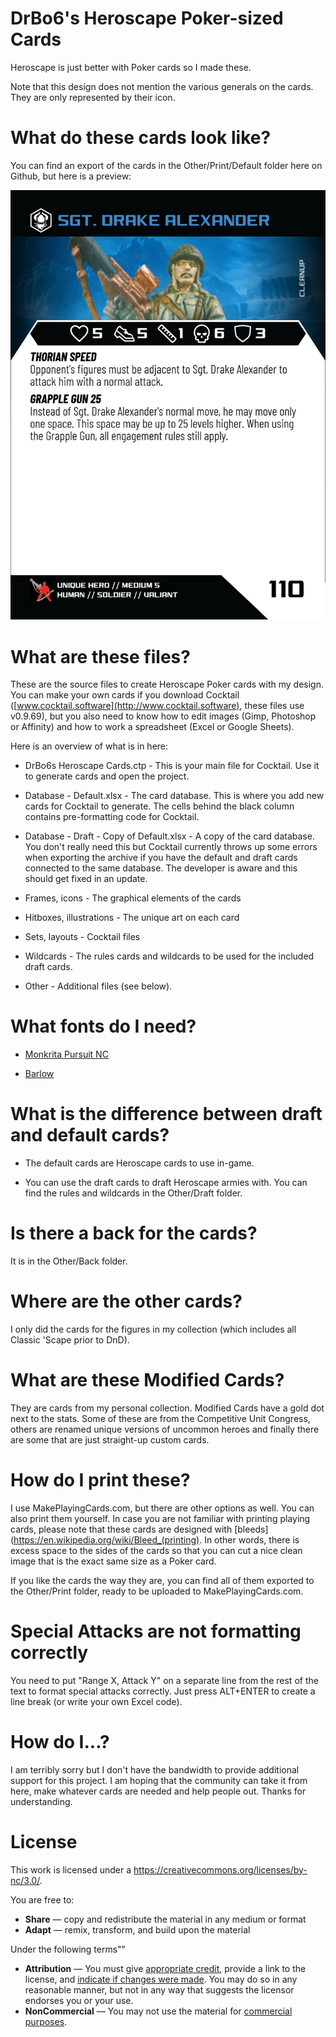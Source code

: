 # DrBo6's Heroscape Poker-sized Cards

Heroscape is just better with Poker cards so I made these. 

Note that this design does not mention the various generals on the cards. They are only represented by their icon.

# What do these cards look like?

You can find an export of the cards in the Other/Print/Default folder here on Github, but here is a preview:

![Preview Card Image](https://raw.githubusercontent.com/drbo6/DrBo6s-Heroscape-Cards/main/Other/Print/Default/169-Normal_Sgt.%20Drake%20Alexander.jpg "Sgt. Drake Alexander")

# What are these files?

These are the source files to create Heroscape Poker cards with my design. You can make your own cards if you download Cocktail ([www.cocktail.software](http://www.cocktail.software), these files use v0.9.69), but you also need to know how to edit images (Gimp, Photoshop or Affinity) and how to work a spreadsheet (Excel or Google Sheets).

Here is an overview of what is in here:

- DrBo6s Heroscape Cards.ctp - This is your main file for Cocktail. Use it to generate cards and open the project.

- Database - Default.xlsx - The card database. This is where you add new cards for Cocktail to generate. The cells behind the black column contains pre-formatting code for Cocktail.

- Database - Draft - Copy of Default.xlsx - A copy of the card database. You don't really need this but Cocktail currently throws up some errors when exporting the archive if you have the default and draft cards connected to the same database. The developer is aware and this should get fixed in an update.

- Frames, icons - The graphical elements of the cards

- Hitboxes, illustrations - The unique art on each card

- Sets, layouts - Cocktail files

- Wildcards - The rules cards and wildcards to be used for the included draft cards.

- Other - Additional files (see below).

# What fonts do I need?

- [Monkrita Pursuit NC](https://www.dafont.com/monkirta-pursuit-nc.font)

- [Barlow](https://fonts.google.com/specimen/Barlow)

# What is the difference between draft and default cards?

- The default cards are Heroscape cards to use in-game.

- You can use the draft cards to draft Heroscape armies with. You can find the rules and wildcards in the Other/Draft folder.

# Is there a back for the cards?

It is in the Other/Back folder.

# Where are the other cards?

I only did the cards for the figures in my collection (which includes all Classic 'Scape prior to DnD). 

# What are these Modified Cards?

They are cards from my personal collection. Modified Cards have a gold dot next to the stats. Some of these are from the Competitive Unit Congress, others are renamed unique versions of uncommon heroes and finally there are some that are just straight-up custom cards.

# How do I print these?

I use MakePlayingCards.com, but there are other options as well. You can also print them yourself. In case you are not familiar with printing playing cards, please note that these cards are designed with [bleeds](https://en.wikipedia.org/wiki/Bleed_(printing). In other words, there is excess space to the sides of the cards so that you can cut a nice clean image that is the exact same size as a Poker card.

If you like the cards the way they are, you can find all of them exported to the Other/Print folder, ready to be uploaded to MakePlayingCards.com.

# Special Attacks are not formatting correctly

You need to put "Range X, Attack Y" on a separate line from the rest of the text to format special attacks correctly. Just press ALT+ENTER to create a line break (or write your own Excel code).

# How do I...?

I am terribly sorry but I don't have the bandwidth to provide additional support for this project. I am hoping that the community can take it from here, make whatever cards are needed and help people out. Thanks for understanding.

# License

This work is licensed under a https://creativecommons.org/licenses/by-nc/3.0/. 

You are free to:

- **Share** — copy and redistribute the material in any medium or format
- **Adapt** — remix, transform, and build upon the material

Under the following terms""

- **Attribution** — You must give [appropriate credit](https://creativecommons.org/licenses/by-nc/3.0/#), provide a link to the license, and [indicate if changes were made](https://creativecommons.org/licenses/by-nc/3.0/#). You may do so in any reasonable manner, but not in any way that suggests the licensor endorses you or your use.
- **NonCommercial** — You may not use the material for [commercial purposes](https://creativecommons.org/licenses/by-nc/3.0/#).
